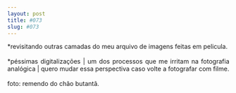 ```yaml
---
layout: post
title: #073
slug: #073
---
```


<p class="description" style="text-align: justify;">
*revisitando outras camadas do meu arquivo de imagens feitas em pelicula.
<br>
  <br>
*péssimas digitalizações | um dos processos que me irritam na fotografia analógica | quero mudar essa perspectiva caso volte a fotografar com filme.
<br>
  <br>
foto: remendo do chão butantã.
